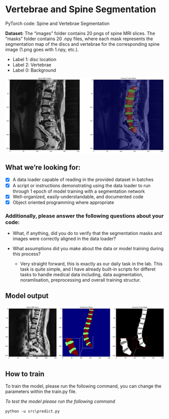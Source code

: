 # Vertebrae and Spine Segmentation
PyTorch code: Spine and Vertebrae Segmentation 

**Dataset:** The “images” folder contains 20 pngs of spine MRI slices. The “masks” folder contains 20 .npy files, where each mask represents the segmentation map of the discs and vertebrae for the corresponding spine image (1.png goes with 1.npy, etc.). 

* Label 1: disc location
* Label 2: Vertebrae
* Label 0: Background

![Spine Image and Mask](imgs/spine.PNG)


## What we’re looking for:
- [x] A data loader capable of reading in the provided dataset in batches
- [x] A script or instructions demonstrating using the data loader to run through 1 epoch of model training with a segmentation network
- [x] Well-organized, easily-understandable, and documented code
- [x] Object oriented programming where appropriate

### Additionally, please answer the following questions about your code:
* What, if anything, did you do to verify that the segmentation masks and images were correctly aligned in the data loader?

* What assumptions did you make about the data or model training during this process?
  * Very straight forward, this is exactly as our daily task in the lab. This task is quite simple, and I have already built-in scripts for differet tasks to handle medical data including, data augmentation, noramlisation, preprocessing and overall training structur.

## Model output
![Spine Image and Mask](imgs/spine_pred.PNG)

## How to train
To train the model, please run the following command, you can change the parameters within the train.py file.

_To test the model please run the following command_

    python -u src\predict.py
